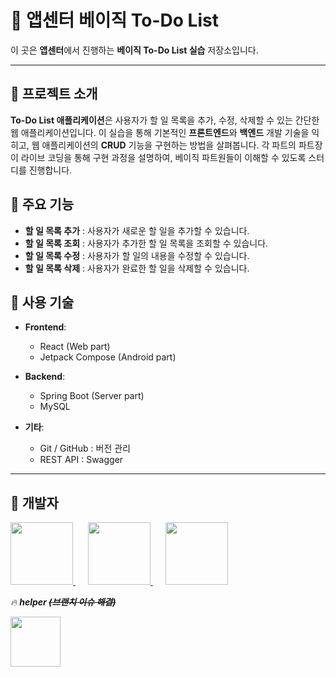 # 🌱 앱센터 베이직 To-Do List

이 곳은 **앱센터**에서 진행하는 **베이직 To-Do List 실습** 저장소입니다.

---

## 🌿 프로젝트 소개

**To-Do List 애플리케이션**은 사용자가 할 일 목록을 추가, 수정, 삭제할 수 있는 간단한 웹 애플리케이션입니다. 이 실습을 통해 기본적인 **프론트엔드**와 **백엔드** 개발 기술을 익히고, 웹 애플리케이션의 **CRUD** 기능을 구현하는 방법을 살펴봅니다. 각 파트의 파트장이 라이브 코딩을 통해 구현 과정을 설명하여, 베이직 파트원들이 이해할 수 있도록 스터디를 진행합니다.



## 🔔 주요 기능

- **할 일 목록 추가** : 사용자가 새로운 할 일을 추가할 수 있습니다.
- **할 일 목록 조회** : 사용자가 추가한 할 일 목록을 조회할 수 있습니다.
- **할 일 목록 수정** : 사용자가 할 일의 내용을 수정할 수 있습니다.
- **할 일 목록 삭제** : 사용자가 완료한 할 일을 삭제할 수 있습니다.

## 🔨 사용 기술

- **Frontend**:
    - React (Web part)
    - Jetpack Compose (Android part)


- **Backend**:
    - Spring Boot (Server part)
    - MySQL


- **기타**:
    - Git / GitHub : 버전 관리
    - REST API : Swagger

---

## 🔧  개발자
<p>
   <a href="https://github.com/jiyunio" style="margin-right: 20px;">
      <img src="https://avatars.githubusercontent.com/u/146628970?v=4" width="100">
    </a>

  <a href="https://github.com/2mingyu" style="margin-right: 20px;">
      <img src="https://avatars.githubusercontent.com/u/76238096?v=4" width="100">
    </a>

  <a href="https://github.com/ACH1002" style="margin-right: 20px;">
      <img src="https://avatars.githubusercontent.com/u/103422938?v=4" width="100">
    </a>
</p>

<i>🔥 **helper ~~(브랜치 이슈 해결)~~**</i>
<p></p>
<a href="https://github.com/squidjiny">
<img src="https://avatars.githubusercontent.com/u/92552047?v=4" width="80">
</a>
